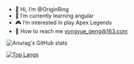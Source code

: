 - 👋 Hi, I’m @OriginRing
- 👀 I’m currently learning angular
- 🎮 I’m interested in play Apex Legends
- 📩 How to reach me yongyue_geng@163.com

![Anurag's GitHub stats](https://github-readme-stats.vercel.app/api?username=OriginRing&show_icons=true&theme=dark)

[![Top Langs](https://github-readme-stats.vercel.app/api/top-langs/?username=OriginRing)](https://github.com/anuraghazra/github-readme-stats)

<!---
OriginRing/OriginRing is a ✨ special ✨ repository because its `README.md` (this file) appears on your GitHub profile.
You can click the Preview link to take a look at your changes.
--->
